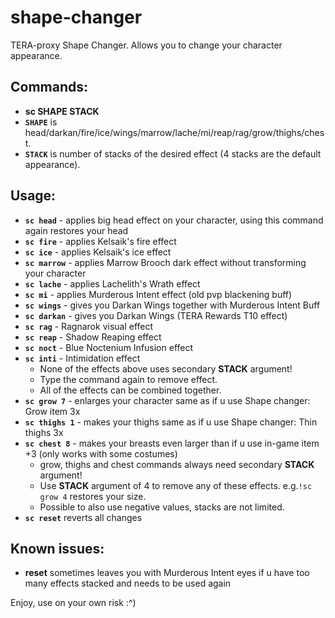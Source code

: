 # shape-changer
TERA-proxy Shape Changer. Allows you to change your character appearance.
## Commands: 
* **sc SHAPE STACK** 
* **`SHAPE`** is head/darkan/fire/ice/wings/marrow/lache/mi/reap/rag/grow/thighs/chest.
* **`STACK`** is number of stacks of the desired effect (4 stacks are the default appearance).
## Usage:
* **`sc head`**  - applies big head effect on your character, using this command again restores your head
* **`sc fire`** - applies Kelsaik's fire effect
* **`sc ice`** - applies Kelsaik's ice effect
* **`sc marrow`** - applies Marrow Brooch dark effect without transforming your character
* **`sc lache`** - applies Lachelith's Wrath effect
* **`sc mi`** - applies Murderous Intent effect (old pvp blackening buff)
* **`sc wings`**  - gives you Darkan Wings together with Murderous Intent Buff
* **`sc darkan`** - gives you Darkan Wings (TERA Rewards T10 effect)
* **`sc rag`** - Ragnarok visual effect
* **`sc reap`** - Shadow Reaping effect
* **`sc noct`** - Blue Noctenium Infusion effect
* **`sc inti`** - Intimidation effect
  * None of the effects above uses secondary **STACK** argument!
  * Type the command again to remove effect.
  * All of the effects can be combined together.
* **`sc grow 7`** - enlarges your character same as if u use Shape changer: Grow item 3x
* **`sc thighs 1`** - makes your thighs same as if u use Shape changer: Thin thighs 3x
* **`sc chest 8`** - makes your breasts even larger than if u use in-game item +3 (only works with some costumes)
  * grow, thighs and chest commands always need secondary **STACK** argument!
  * Use **STACK** argument of 4 to remove any of these effects. e.g.`!sc grow 4` restores your size.
  * Possible to also use negative values, stacks are not limited.
* **`sc reset`** reverts all changes
## Known issues:
* **reset** sometimes leaves you with Murderous Intent eyes if u have too many effects stacked and needs to be used again
 
 Enjoy, use on your own risk :^)
